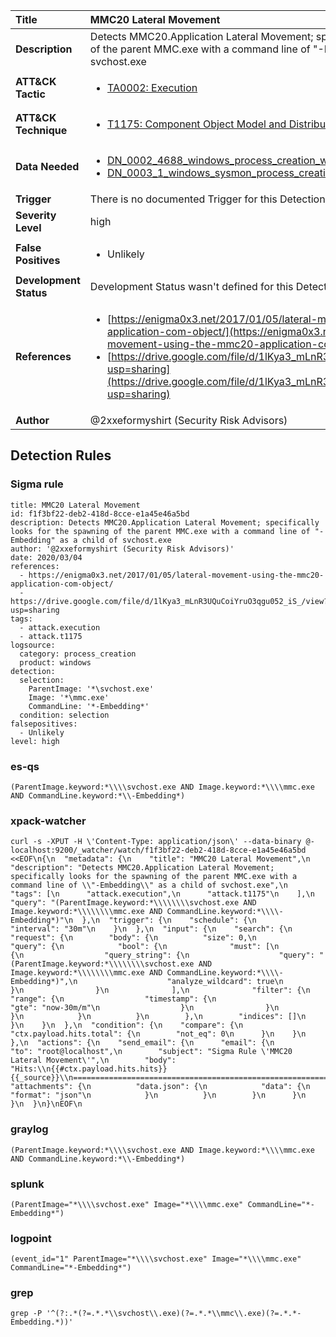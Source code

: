 | Title                    | MMC20 Lateral Movement       |
|:-------------------------|:------------------|
| **Description**          | Detects MMC20.Application Lateral Movement; specifically looks for the spawning of the parent MMC.exe with a command line of "-Embedding" as a child of svchost.exe |
| **ATT&amp;CK Tactic**    |  <ul><li>[TA0002: Execution](https://attack.mitre.org/tactics/TA0002)</li></ul>  |
| **ATT&amp;CK Technique** | <ul><li>[T1175: Component Object Model and Distributed COM](https://attack.mitre.org/techniques/T1175)</li></ul>  |
| **Data Needed**          | <ul><li>[DN_0002_4688_windows_process_creation_with_commandline](../Data_Needed/DN_0002_4688_windows_process_creation_with_commandline.md)</li><li>[DN_0003_1_windows_sysmon_process_creation](../Data_Needed/DN_0003_1_windows_sysmon_process_creation.md)</li></ul>  |
| **Trigger**              |  There is no documented Trigger for this Detection Rule yet  |
| **Severity Level**       | high |
| **False Positives**      | <ul><li>Unlikely</li></ul>  |
| **Development Status**   |  Development Status wasn't defined for this Detection Rule yet  |
| **References**           | <ul><li>[https://enigma0x3.net/2017/01/05/lateral-movement-using-the-mmc20-application-com-object/](https://enigma0x3.net/2017/01/05/lateral-movement-using-the-mmc20-application-com-object/)</li><li>[https://drive.google.com/file/d/1lKya3_mLnR3UQuCoiYruO3qgu052_iS_/view?usp=sharing](https://drive.google.com/file/d/1lKya3_mLnR3UQuCoiYruO3qgu052_iS_/view?usp=sharing)</li></ul>  |
| **Author**               | @2xxeformyshirt (Security Risk Advisors) |


## Detection Rules

### Sigma rule

```
title: MMC20 Lateral Movement
id: f1f3bf22-deb2-418d-8cce-e1a45e46a5bd
description: Detects MMC20.Application Lateral Movement; specifically looks for the spawning of the parent MMC.exe with a command line of "-Embedding" as a child of svchost.exe 
author: '@2xxeformyshirt (Security Risk Advisors)'
date: 2020/03/04
references:
  - https://enigma0x3.net/2017/01/05/lateral-movement-using-the-mmc20-application-com-object/
  - https://drive.google.com/file/d/1lKya3_mLnR3UQuCoiYruO3qgu052_iS_/view?usp=sharing 
tags:
  - attack.execution
  - attack.t1175
logsource:
  category: process_creation
  product: windows
detection:
  selection:
    ParentImage: '*\svchost.exe'
    Image: '*\mmc.exe'
    CommandLine: '*-Embedding*'
  condition: selection
falsepositives:
  - Unlikely
level: high

```





### es-qs
    
```
(ParentImage.keyword:*\\\\svchost.exe AND Image.keyword:*\\\\mmc.exe AND CommandLine.keyword:*\\-Embedding*)
```


### xpack-watcher
    
```
curl -s -XPUT -H \'Content-Type: application/json\' --data-binary @- localhost:9200/_watcher/watch/f1f3bf22-deb2-418d-8cce-e1a45e46a5bd <<EOF\n{\n  "metadata": {\n    "title": "MMC20 Lateral Movement",\n    "description": "Detects MMC20.Application Lateral Movement; specifically looks for the spawning of the parent MMC.exe with a command line of \\"-Embedding\\" as a child of svchost.exe",\n    "tags": [\n      "attack.execution",\n      "attack.t1175"\n    ],\n    "query": "(ParentImage.keyword:*\\\\\\\\svchost.exe AND Image.keyword:*\\\\\\\\mmc.exe AND CommandLine.keyword:*\\\\-Embedding*)"\n  },\n  "trigger": {\n    "schedule": {\n      "interval": "30m"\n    }\n  },\n  "input": {\n    "search": {\n      "request": {\n        "body": {\n          "size": 0,\n          "query": {\n            "bool": {\n              "must": [\n                {\n                  "query_string": {\n                    "query": "(ParentImage.keyword:*\\\\\\\\svchost.exe AND Image.keyword:*\\\\\\\\mmc.exe AND CommandLine.keyword:*\\\\-Embedding*)",\n                    "analyze_wildcard": true\n                  }\n                }\n              ],\n              "filter": {\n                "range": {\n                  "timestamp": {\n                    "gte": "now-30m/m"\n                  }\n                }\n              }\n            }\n          }\n        },\n        "indices": []\n      }\n    }\n  },\n  "condition": {\n    "compare": {\n      "ctx.payload.hits.total": {\n        "not_eq": 0\n      }\n    }\n  },\n  "actions": {\n    "send_email": {\n      "email": {\n        "to": "root@localhost",\n        "subject": "Sigma Rule \'MMC20 Lateral Movement\'",\n        "body": "Hits:\\n{{#ctx.payload.hits.hits}}{{_source}}\\n================================================================================\\n{{/ctx.payload.hits.hits}}",\n        "attachments": {\n          "data.json": {\n            "data": {\n              "format": "json"\n            }\n          }\n        }\n      }\n    }\n  }\n}\nEOF\n
```


### graylog
    
```
(ParentImage.keyword:*\\\\svchost.exe AND Image.keyword:*\\\\mmc.exe AND CommandLine.keyword:*\\-Embedding*)
```


### splunk
    
```
(ParentImage="*\\\\svchost.exe" Image="*\\\\mmc.exe" CommandLine="*-Embedding*")
```


### logpoint
    
```
(event_id="1" ParentImage="*\\\\svchost.exe" Image="*\\\\mmc.exe" CommandLine="*-Embedding*")
```


### grep
    
```
grep -P '^(?:.*(?=.*.*\\svchost\\.exe)(?=.*.*\\mmc\\.exe)(?=.*.*-Embedding.*))'
```



